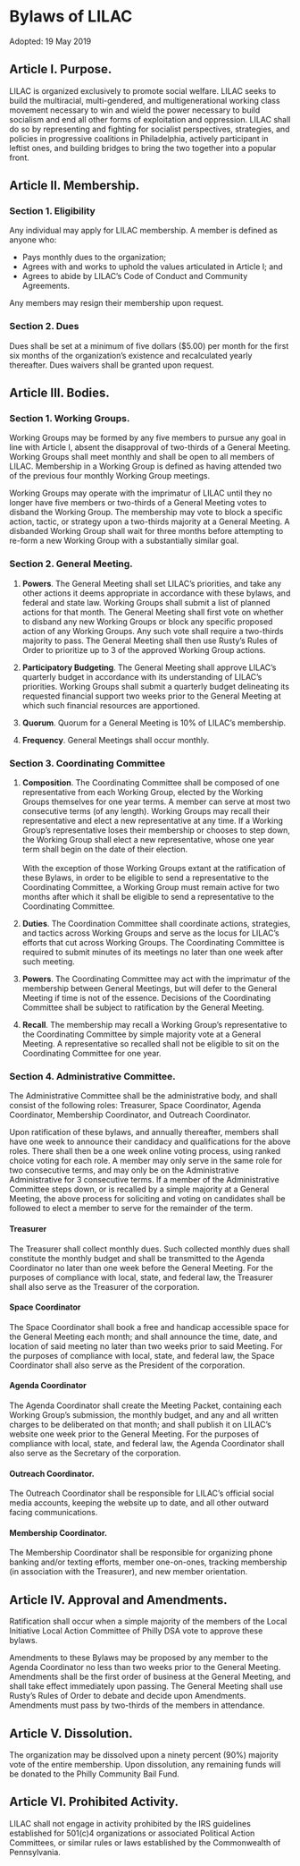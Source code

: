 # Bylaws of LILAC

Adopted: 19 May 2019

## Article I. Purpose.

LILAC is organized exclusively to promote social welfare. LILAC seeks to build the multiracial, multi-gendered, and multigenerational working class movement necessary to win and wield the power necessary to build socialism and end all other forms of exploitation and oppression. LILAC shall do so by representing and fighting for socialist perspectives, strategies, and policies in progressive coalitions in Philadelphia, actively participant in leftist ones, and building  bridges to bring the two together into a popular front.

## Article II. Membership.

### Section 1. Eligibility

Any individual may apply for LILAC membership. A member is defined as anyone who:

* Pays monthly dues to the organization;
* Agrees with and works to uphold the values articulated in Article I; and
* Agrees to abide by LILAC’s Code of Conduct and Community Agreements.

Any members may resign their membership upon request.

### Section 2. Dues

Dues shall be set at a minimum of five dollars ($5.00) per month for the first six months of the organization’s existence and recalculated yearly thereafter. Dues waivers shall be granted upon request. 

## Article III. Bodies.

### Section 1. Working Groups.

Working Groups may be formed by any five members to pursue any goal in line with Article I, absent the disapproval of two-thirds of a General Meeting. Working Groups shall meet monthly and shall be open to all members of LILAC. Membership in a Working Group is defined as having attended two of the previous four monthly Working Group meetings. 

Working Groups may operate with the imprimatur of LILAC until they no longer have five members or two-thirds of a General Meeting votes to disband the Working Group. The membership may vote to block a specific action, tactic, or strategy upon a two-thirds majority at a General Meeting. A disbanded Working Group shall wait for three months before attempting to re-form a new Working Group with a substantially similar goal. 

### Section 2. General Meeting.

1. **Powers**. The General Meeting shall set LILAC’s priorities, and take any other actions it deems appropriate in accordance with these bylaws, and federal and state law. Working Groups shall submit a list of planned actions for that month. The General Meeting shall first vote on whether to disband any new Working Groups or block any specific proposed action of any Working Groups. Any such vote shall require a two-thirds majority to pass. The General Meeting shall then use Rusty’s Rules of Order to prioritize up to 3 of the approved Working Group actions.

2. **Participatory Budgeting**. The General Meeting shall approve LILAC’s quarterly budget in accordance with its understanding of LILAC’s priorities. Working Groups shall submit a quarterly budget delineating its requested financial support two weeks prior to the General Meeting at which such financial resources are apportioned.

3. **Quorum**. Quorum for a General Meeting is 10% of LILAC’s membership.  

4. **Frequency**. General Meetings shall occur monthly.

### Section 3. Coordinating Committee

1. **Composition**. The Coordinating Committee shall be composed of one representative from each Working Group, elected by the Working Groups themselves for one year terms. A member can serve at most two consecutive terms (of any length). Working Groups may recall their representative and elect a new representative at any time. If a Working Group’s representative loses their membership or chooses to step down, the Working Group shall elect a new representative, whose one year term shall begin on the date of their election. <br><br> With the exception of those Working Groups extant at the ratification of these Bylaws, in order to be eligible to send a representative to the Coordinating Committee, a Working Group must remain active for two months after which it shall be eligible to send a representative to the Coordinating Committee.

2. **Duties**.
The Coordination Committee shall coordinate actions, strategies, and tactics across Working Groups and serve as the locus for LILAC’s efforts that cut across Working Groups. The Coordinating Committee is required to submit minutes of its meetings no later than one week after such meeting.

3. **Powers**. The Coordinating Committee may act with the imprimatur of the membership between General Meetings, but will defer to the General Meeting if time is not of the essence. Decisions of the Coordinating Committee shall be subject to ratification by the General Meeting.

4. **Recall**. The membership may recall a Working Group’s representative to the Coordinating Committee by simple majority vote at a General Meeting. A representative so recalled shall not be eligible to sit on the Coordinating Committee for one year.

### Section 4. Administrative Committee.

The Administrative Committee shall be the administrative body, and shall consist of the following roles: Treasurer, Space Coordinator, Agenda Coordinator, Membership Coordinator, and Outreach Coordinator. 

Upon ratification of these bylaws, and annually thereafter, members shall have one week to announce their candidacy and qualifications for the above roles. There shall then be a one week online voting process, using ranked choice voting for each role. A member may only serve in the same role for two consecutive terms, and may only be on the Administrative Administrative for 3 consecutive terms. If a member of the Administrative Committee steps down, or is recalled by a simple majority at a General Meeting, the above process for soliciting and voting on candidates shall be followed to elect a member to serve for the remainder of the term. 

#### Treasurer
The Treasurer shall collect monthly dues. Such collected monthly dues shall constitute the monthly budget and shall be transmitted to the Agenda Coordinator no later than one week before the General Meeting. For the purposes of compliance with local, state, and federal law, the Treasurer shall also serve as the Treasurer of the corporation.

#### Space Coordinator
The Space Coordinator shall book a free and handicap accessible space for the General Meeting each month; and shall announce the time, date, and location of said meeting no later than two weeks prior to said Meeting. For the purposes of compliance with local, state, and federal law, the Space Coordinator shall also serve as the President of the corporation.

#### Agenda Coordinator
The Agenda Coordinator shall create the Meeting Packet, containing each Working Group’s submission, the monthly budget, and any and all written charges to be deliberated on that month; and shall publish it on LILAC’s website one week prior to the General Meeting. For the purposes of compliance with local, state, and federal law, the Agenda Coordinator shall also serve as the Secretary of the corporation.

#### Outreach Coordinator.
The Outreach Coordinator shall be responsible for LILAC’s official social media accounts, keeping the website up to date, and all other outward facing communications.

#### Membership Coordinator.
The Membership Coordinator shall be responsible for organizing phone banking and/or texting efforts, member one-on-ones, tracking membership (in association with the Treasurer), and new member orientation. 

## Article IV. Approval and Amendments.

Ratification shall occur when a simple majority of the members of the Local Initiative Local Action Committee of Philly DSA vote to approve these bylaws. 

Amendments to these Bylaws may be proposed by any member to the Agenda Coordinator no less than two weeks prior to the General Meeting. Amendments shall be the first order of business at the General Meeting, and shall take effect immediately upon passing. The General Meeting shall use Rusty’s Rules of Order to debate and decide upon Amendments. Amendments must pass by two-thirds of the members in attendance. 

## Article V. Dissolution.

The organization may be dissolved upon a ninety percent (90%) majority vote of the entire membership. Upon dissolution, any remaining funds will be donated to the Philly Community Bail Fund. 

## Article VI. Prohibited Activity. 

LILAC shall not engage in activity prohibited by the IRS guidelines established for 501(c)4 organizations or associated Political Action Committees, or similar rules or laws established by the Commonwealth of Pennsylvania.
